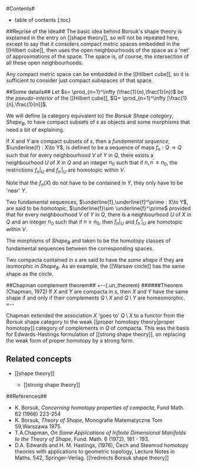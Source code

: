 
#Contents#
* table of contents
{:toc}


##Reprise of the Idea##
The basic idea behind Borsuk's shape theory is explained in the entry on [[shape theory]], so will not be repeated here, except to say that it considers compact metric spaces embedded in the [[Hilbert cube]], then uses the open neighbourhoods of the space as a 'net' of approximations of the space.  The space is, of course, the intersection of all these open neighbourhoods.

Any compact metric space can be embedded in the [[Hilbert cube]], so it is sufficient to consider just compact subspaces of that space.

##Some details##
Let $s= \prod_{n=1}^\infty (\frac{1}{n},\frac{1}{n})$ be the _pseudo-interior_ of the [[Hilbert cube]], $Q= \prod_{n=1}^\infty [\frac{1}{n},\frac{1}{n}]$. 

We will define (a category equivalent to) the *Borsuk Shape category*, $Shape_B$, to have compact subsets of $s$ as objects and some morphisms that need a bit of explaining.



If $X$ and $Y$ are compact subsets of $s$, then a _fundamental sequence_, $\underline{f} : X\to Y$, is defined to be a sequence of maps $f_n : Q\to Q$ such that for every neighbourhood $V$ of $Y$ in $Q$, there exists a neighbourhood $U$ of $X$ in $Q$ and an integer $n_0$ such that if $n, n^\prime \geq n_0$, the restrictions $f_n|_U$ and $f_{n^\prime}|_U$ are homotopic within $V$.

Note that the $f_n(X)$ do not have to be contained in $Y$, they only have to be 'near' $Y$.

Two fundamental sequences,  $\underline{f},\underline{f}^\prime : X\to Y$, are said to be _homotopic_, $\underline{f}\sim \underline{f}^\prime$ provided that for every neighbourhood $V$ of $Y$ in $Q$, there is a neighbourhood $U$ of $X$ in $Q$ and an integer $n_0$ such that if $n \geq n_0$, then $f_n|_U$ and $f^\prime_{n}|_U$ are homotopic within $V$.

The morphisms of $Shape_B$  and taken to be the homotopy classes of fundamental sequences between the corresponding spaces.

Two compacta contained in $s$ are said to have the _same shape_ if they are isomorphic in $Shape_B$.  As an example, the [[Warsaw circle]] has the same shape as the circle.

##Chapman complement theorem##
+--{.un_theorem}
######Theorem (Chapman, 1972)
If $X$ and $Y$ are compacta in $s$, then $X$ and $Y$ have the same shape if and only if their complements $Q\setminus X$ and $Q\setminus Y$ are homeomorphic.
=--

Chapman extended the association $X$ 'goes to' $Q\setminus X$ to a functor from the Borsuk shape category to the weak [[proper homotopy theory|proper homotopy]] category of complements in $Q$ of compacta.  This was the basis for Edwards-Hastings formulation of [[strong shape theory]], on replacing the weak form of proper homotopy by a strong form. 

## Related concepts

* [[shape theory]]

  * [[strong shape theory]]


##References##

* K. Borsuk, _Concerning homotopy properties of compacta_, Fund Math. 62 (1968) 223-254
* K. Borsuk, _Theory of Shape_, Monografie Matematyczne Tom 59,Warszawa 1975.
* T.A.Chapman, _On Some Applications of Infinite Dimensional Manifolds to the Theory of Shape_, Fund. Math. 6 (1972), 181 - 193.
* D.A. Edwards and H. M. Hastings, (1976), &#268;ech and Steenrod homotopy theories with applications to geometric topology, Lecture Notes in Maths. 542, Springer-Verlag. 
[[!redirects Borsuk shape theory]]